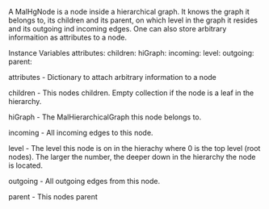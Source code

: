 A MalHgNode is a node inside a hierarchical graph. It knows the graph it belongs to, its children and its parent, on which level in the graph it resides and its outgoing ind incoming edges. One can also store arbitrary informaition as attributes to a node.

Instance Variables
	attributes:		<Dictionary>
	children:		<OrderedCollection>
	hiGraph:		<MalHierarchicalGraph>
	incoming:		<OrderedCollection>
	level:		      <Number>
	outgoing:		<OrderedCollection>
	parent:		      <MalHgNode>

attributes
	- Dictionary to attach arbitrary information to a node

children
	- This nodes children. Empty collection if the node is a leaf in the hierarchy.

hiGraph
	- The MalHierarchicalGraph this node belongs to.

incoming
	- All incoming edges to this node.

level
	- The level this node is on in the hierachy where 0 is the top level (root nodes). The larger the number, the deeper down in the hierarchy the node is located.

outgoing
	- All outgoing edges from this node.

parent
	- This nodes parent
